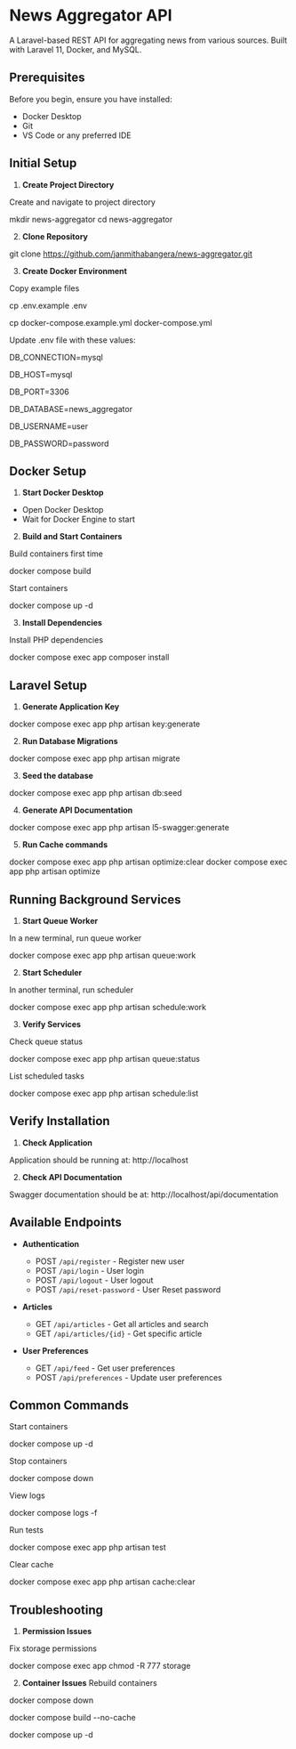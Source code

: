 # News Aggregator API

A Laravel-based REST API for aggregating news from various sources. Built with Laravel 11, Docker, and MySQL.

## Prerequisites

Before you begin, ensure you have installed:
- Docker Desktop
- Git
- VS Code or any preferred IDE

## Initial Setup

1. **Create Project Directory**

Create and navigate to project directory

mkdir news-aggregator
cd news-aggregator


2. **Clone Repository**

git clone https://github.com/janmithabangera/news-aggregator.git


3. **Create Docker Environment**

Copy example files

cp .env.example .env

cp docker-compose.example.yml docker-compose.yml

Update .env file with these values:

DB_CONNECTION=mysql

DB_HOST=mysql

DB_PORT=3306

DB_DATABASE=news_aggregator

DB_USERNAME=user

DB_PASSWORD=password


## Docker Setup

1. **Start Docker Desktop**
- Open Docker Desktop
- Wait for Docker Engine to start

2. **Build and Start Containers**

Build containers first time

docker compose build

Start containers

docker compose up -d

3. **Install Dependencies**

Install PHP dependencies

docker compose exec app composer install


## Laravel Setup

1. **Generate Application Key**

docker compose exec app php artisan key:generate

2. **Run Database Migrations**

docker compose exec app php artisan migrate

3. **Seed the database**

docker compose exec app php artisan db:seed

4. **Generate API Documentation**

docker compose exec app php artisan l5-swagger:generate

5. **Run Cache commands**

docker compose exec app php artisan optimize:clear
docker compose exec app php artisan optimize

## Running Background Services

1. **Start Queue Worker**

In a new terminal, run queue worker

docker compose exec app php artisan queue:work


2. **Start Scheduler**

In another terminal, run scheduler

docker compose exec app php artisan schedule:work


3. **Verify Services**

Check queue status

docker compose exec app php artisan queue:status

List scheduled tasks

docker compose exec app php artisan schedule:list


## Verify Installation

1. **Check Application**

Application should be running at:
http://localhost

2. **Check API Documentation**

Swagger documentation should be at:
http://localhost/api/documentation


## Available Endpoints

- **Authentication**
  - POST `/api/register` - Register new user
  - POST `/api/login` - User login
  - POST `/api/logout` - User logout
  - POST `/api/reset-password` - User Reset password

- **Articles**
  - GET `/api/articles` - Get all articles and search 
  - GET `/api/articles/{id}` - Get specific article

- **User Preferences**
  - GET `/api/feed` - Get user preferences
  - POST `/api/preferences` - Update user preferences

## Common Commands

Start containers

docker compose up -d

Stop containers

docker compose down

View logs

docker compose logs -f

Run tests

docker compose exec app php artisan test

Clear cache

docker compose exec app php artisan cache:clear


## Troubleshooting

1. **Permission Issues**

Fix storage permissions

docker compose exec app chmod -R 777 storage


2. **Container Issues**
Rebuild containers

docker compose down

docker compose build --no-cache

docker compose up -d


